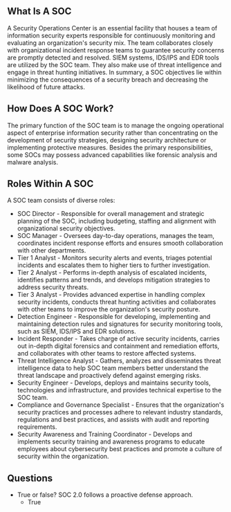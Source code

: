 ## What Is A SOC

A Security Operations Center is an essential facility that houses a team of information security experts responsible for continuously monitoring and evaluating an organization's security mix.
The team collaborates closely with organizational incident response teams to guarantee security concerns are promptly detected and resolved.
SIEM systems, IDS/IPS and EDR tools are utilized by the SOC team. They also make use of threat intelligence and engage in threat hunting initiatives.
In summary, a SOC objectives lie within minimizing the consequences of a security breach and decreasing the likelihood of future attacks.

## How Does A SOC Work?

The primary function of the SOC team is to manage the ongoing operational aspect of enterprise information security rather than concentrating on the development of security strategies, designing security architecture or implementing protective measures.
Besides the primary responsibilities, some SOCs may possess advanced capabilities like forensic analysis and malware analysis.

## Roles Within A SOC

A SOC team consists of diverse roles:
- SOC Director - Responsible for overall management and strategic planning of the SOC, including budgeting, staffing and alignment with organizational security objectives.
- SOC Manager - Oversees day-to-day operations, manages the team, coordinates incident response efforts and ensures smooth collaboration with other departments.
- Tier 1 Analyst - Monitors security alerts and events, triages potential incidents and escalates them to higher tiers to further investigation.
- Tier 2 Analyst - Performs in-depth analysis of escalated incidents, identifies patterns and trends, and develops mitigation strategies to address security threats.
- Tier 3 Analyst - Provides advanced expertise in handling complex security incidents, conducts threat hunting activities and collaborates with other teams to improve the organization's security posture.
- Detection Engineer - Responsible for developing, implementing and maintaining detection rules and signatures for security monitoring tools, such as SIEM, IDS/IPS and EDR solutions.
- Incident Responder - Takes charge of active security incidents, carries out in-depth digital forensics and containment and remediation efforts, and collaborates with other teams to restore affected systems.
- Threat Intelligence Analyst - Gathers, analyzes and disseminates threat intelligence data to help SOC team members better understand the threat landscape and proactively defend against emerging risks.
- Security Engineer - Develops, deploys and maintains security tools, technologies and infrastructure, and provides technical expertise to the SOC team.
- Compliance and Governance Specialist - Ensures that the organization's security practices and processes adhere to relevant industry standards, regulations and best practices, and assists with audit and reporting requirements.
- Security Awareness and Training Coordinator - Develops and implements security training and awareness programs to educate employees about cybersecurity best practices and promote a culture of security within the organization.

## Questions

- True or false? SOC 2.0 follows a proactive defense approach.
	- True